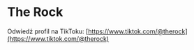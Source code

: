 # The Rock


Odwiedź profil na TikToku: [https://www.tiktok.com/@therock](https://www.tiktok.com/@therock)

